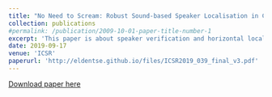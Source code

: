 ```yaml
---
title: "No Need to Scream: Robust Sound-based Speaker Localisation in Challenging Scenarios"
collection: publications
#permalink: /publication/2009-10-01-paper-title-number-1
excerpt: 'This paper is about speaker verification and horizontal localisation in the presence of conspicuous noise. Specifically, we are interested in enabling a mobile robot to robustly and accurately spot the presence of a target speaker and estimate his/her position in challenging acoustic scenarios.'
date: 2019-09-17
venue: 'ICSR'
paperurl: 'http://eldentse.github.io/files/ICSR2019_039_final_v3.pdf'
---
```


[Download paper here](http://eldentse.github.io/files/ICSR2019_039_final_v3.pdf)
